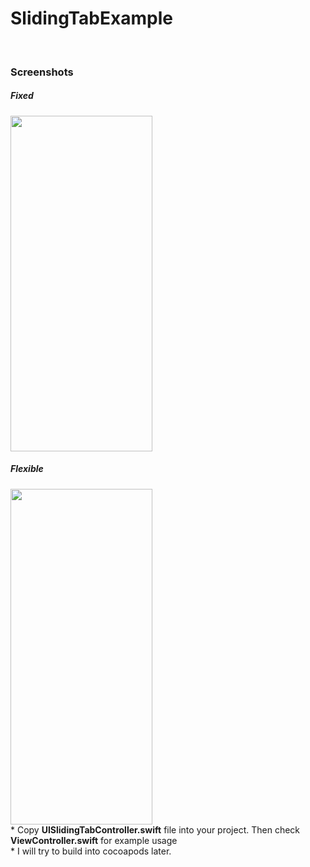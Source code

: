 # SlidingTabExample
<br>
<h3>Screenshots</h3>
<h5>Fixed</h5>
<img src="https://raw.githubusercontent.com/erthru/SlidingTabsExample/master/ss.gif" width="227px" height="537px" />
<br>
<h5>Flexible</h5>
<img src="https://raw.githubusercontent.com/erthru/SlidingTabsExample/master/ss1.gif" width="227px" height="537px" />
<br>
* Copy <b>UISlidingTabController.swift</b> file into your project. Then check <b>ViewController.swift</b> for example usage
<br>
* I will try to build into cocoapods later.
<br>
